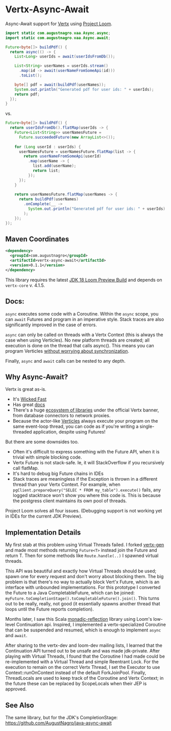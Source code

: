 # Vertx-Async-Await

Async-Await support for [Vertx](https://vertx.io/) using [Project Loom](https://wiki.openjdk.java.net/display/loom/Main).

```java
import static com.augustnagro.vaa.Async.async;
import static com.augustnagro.vaa.Async.await;

Future<byte[]> buildPdf() {
  return async(() -> {
    List<Long> userIds = await(userIdsFromDb());

    List<String> userNames = userIds.stream()
      .map(id -> await(userNameFromSomeApi(id)))
      .toList();

    byte[] pdf = await(buildPdf(userNames));
    System.out.println("Generated pdf for user ids: " + userIds);
    return pdf;
  });
}
```

vs.

```java
Future<byte[]> buildPdf() {
  return userIdsFromDb().flatMap(userIds -> {
    Future<List<String>> userNamesFuture =
      Future.succeededFuture(new ArrayList<>());
  
    for (Long userId : userIds) {
      userNamesFuture = userNamesFuture.flatMap(list -> {
        return userNameFromSomeApi(userId)
          .map(userName -> {
            list.add(userName);
            return list;
          });
      });
    }
  
    return userNamesFuture.flatMap(userNames -> {
      return buildPdf(userNames)
        .onComplete(__ ->
          System.out.println("Generated pdf for user ids: " + userIds)
        );
    });
});

```

## Maven Coordinates

```xml
<dependency>
  <groupId>com.augustnagro</groupId>
  <artifactId>vertx-async-await</artifactId>
  <version>0.1.1</version>
</dependency>
```

This library requires the latest [JDK 18 Loom Preview Build](http://jdk.java.net/loom/) and depends on `vertx-core` v. 4.1.5.

## Docs:

`async` executes some code with a Coroutine. Within the `async` scope, you can `await` Futures and program in an imperative style. Stack traces are also significantly improved in the case of errors.

`async` can only be called on threads with a Vertx Context (this is always the case when using Verticles). No new platform threads are created; all execution is done on the thread that calls async(). This means you can program Verticles [without worrying about synchronization](https://vertx.io/docs/vertx-core/java/#_standard_verticles).

Finally, `async` and `await` calls can be nested to any depth.

## Why Async-Await?
Vertx is great as-is.
* It's [Wicked Fast](https://www.techempower.com/benchmarks/#section=data-r20&hw=ph&test=composite&l=zik0vz-sf)
* Has great [docs](https://vertx.io/docs/vertx-core/java/#_in_the_beginning_there_was_vert_x)
* There's a huge [ecosystem of libraries](https://vertx.io/docs/) under the official Vertx banner, from database connectors to network proxies.
* Because the actor-like [Verticles](https://vertx.io/docs/vertx-core/java/#_verticles) always execute your program on the same event-loop thread, you can code as if you're writing a single-threaded application, despite using Futures!

But there are some downsides too.
* Often it's difficult to express something with the Future API, when it is trivial with simple blocking code.
* Vertx Future is not stack-safe. Ie, it will StackOverflow if you recursively call flatMap.
* It's hard to debug big Future chains in IDEs
* Stack traces are meaningless if the Exception is thrown in a different thread than your Vertx Context. For example, when `pgClient.prepareQuery("SELEC * FROM my_table").execute()` fails, any logged stacktrace won't show you where this code is. This is because the postgress client maintains its own pool of threads.

Project Loom solves all four issues. (Debugging support is not working yet in IDEs for the current JDK Preview).

## Implementation Details

My first stab at this problem using Virtual Threads failed. I forked [vertx-gen](https://github.com/vert-x3/vertx-rx) and made most methods returning `Future<T>` instead join the Future and return T. Then for some methods like `Route.handle(..)` I spawned virtual threads.

This API was beautiful and exactly how Virtual Threads should be used; spawn one for every request and don't worry about blocking them. The big problem is that there's no way to actually block Vert'x Future, which is an interface with unbounded implementations. For this prototype I converted the Future to a Java CompletableFuture, which can be joined: `myFuture.toCompletionStage().toCompletableFuture().join()`. This turns out to be really, really, not good (it essentially spawns another thread that loops until the Future reports completion).

Months later, I saw this Scala [monadic-reflection](https://github.com/lampepfl/monadic-reflection) library using Loom's low-level Continuation api. Inspired, I implemented a vertx-specialized Coroutine that can be suspended and resumed, which is enough to implement `async` and `await`.

After sharing to the vertx-dev and loom-dev mailing lists, I learned that the Continuation API turned out to be unsafe and was made jdk-private. After playing with Virtual Threads, I found that the Coroutine I had made could be re-implemented with a Virtual Thread and simple Reentrant Lock. For the execution to remain on the correct Vertx Thread, I set the Executor to use Context::runOnContext instead of the default ForkJoinPool. Finally, ThreadLocals are used to keep track of the Coroutine and Vertx Context; in the future these can be replaced by ScopeLocals when their JEP is approved.

## See Also
The same library, but for the JDK's CompletionStage: https://github.com/AugustNagro/java-async-await
